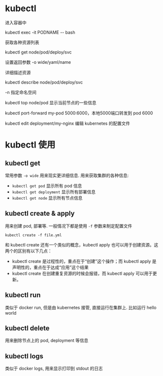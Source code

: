 # kubectl

进入容器中

kubectl exec -it PODNAME -- bash

获取各种资源列表

kubectl get node/pod/deploy/svc

设置返回参数 -o wide/yaml/name

详细描述资源

kubectl describe node/pod/deploy/svc

-n 指定命名空间

kubectl top node/pod 显示当前节点的一些信息

kubectl port-forward my-pod 5000:6000，本地5000端口转发到 pod 6000

kubectl edit deployment/my-nginx 编辑 kubernetes 的配置文件

# kubectl 使用

## kubectl get

常用参数 `-o wide` 用来现实更详细信息. 用来获取集群的各种信息:

* `kubectl get pod` 显示所有 pod 信息
* `kubectl get deployment` 显示所有部署信息
* `kubectl get node` 显示所有节点信息

## kubectl create & apply

用来创建 pod, 部署等. 一般情况下都是使用 `-f` 参数来制定配置文件

```
kubectl create -f file.yml
```

和 kubectl create 还有一个类似的概念，kubectl apply 也可以用于创建资源。这两个的区别有以下几点：

- kubectl create 是过程性的，重点在于“创建”这个操作；而 kubectl apply 是声明性的，重点在于达成“应用”这个结果
- kubectl create 在创建重复资源的时候会报错，而 kubectl apply 可以用于更新。


## kubectl run

类似于 docker run, 但是由 kubernetes 接管, 直接运行在集群上. 比如运行 hello world

## kubectl delete

用来删除节点上的 pod, deployment 等信息

## kubectl logs

类似于 docker logs, 用来显示打印到 stdout 的日志